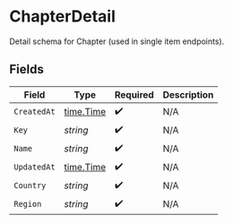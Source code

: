 # ChapterDetail

Detail schema for Chapter (used in single item endpoints).


## Fields

| Field                                     | Type                                      | Required                                  | Description                               |
| ----------------------------------------- | ----------------------------------------- | ----------------------------------------- | ----------------------------------------- |
| `CreatedAt`                               | [time.Time](https://pkg.go.dev/time#Time) | :heavy_check_mark:                        | N/A                                       |
| `Key`                                     | *string*                                  | :heavy_check_mark:                        | N/A                                       |
| `Name`                                    | *string*                                  | :heavy_check_mark:                        | N/A                                       |
| `UpdatedAt`                               | [time.Time](https://pkg.go.dev/time#Time) | :heavy_check_mark:                        | N/A                                       |
| `Country`                                 | *string*                                  | :heavy_check_mark:                        | N/A                                       |
| `Region`                                  | *string*                                  | :heavy_check_mark:                        | N/A                                       |